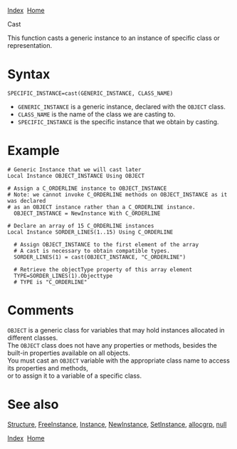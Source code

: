 [Index](index.html)  [Home](getting-started_home.html)

Cast

This function casts a generic instance to an instance of specific class or representation.

# Syntax

```
SPECIFIC_INSTANCE=cast(GENERIC_INSTANCE, CLASS_NAME)
```

* `GENERIC_INSTANCE` is a generic instance, declared with the `OBJECT` class.
* `CLASS_NAME` is the name of the class we are casting to.
* `SPECIFIC_INSTANCE` is the specific instance that we obtain by casting.

# Example

```
# Generic Instance that we will cast later
Local Instance OBJECT_INSTANCE Using OBJECT

# Assign a C_ORDERLINE instance to OBJECT_INSTANCE
# Note: we cannot invoke C_ORDERLINE methods on OBJECT_INSTANCE as it was declared
# as an OBJECT instance rather than a C_ORDERLINE instance.
  OBJECT_INSTANCE = NewInstance With C_ORDERLINE

# Declare an array of 15 C_ORDERLINE instances
Local Instance SORDER_LINES(1..15) Using C_ORDERLINE

  # Assign OBJECT_INSTANCE to the first element of the array
  # A cast is necessary to obtain compatible types.
  SORDER_LINES(1) = cast(OBJECT_INSTANCE, "C_ORDERLINE")

  # Retrieve the objectType property of this array element
  TYPE=SORDER_LINES(1).Objecttype
  # TYPE is "C_ORDERLINE"
```

# Comments

`OBJECT` is a generic class for variables that may hold instances allocated in different classes.   
The `OBJECT` class does not have any properties or methods, besides the built-in properties available on all objects.   
You must cast an `OBJECT` variable with the appropriate class name to access its properties and methods,   
or to assign it to a variable of a specific class.

# See also

[Structure](4gl_glossary-structure.html), [FreeInstance](4gl_freeinstance.html), [Instance](4gl_instance.html), [NewInstance](4gl_newinstance.html), [SetInstance](4gl_setinstance.html), [allocgrp](4gl_allocgrp.html), [null](4gl_null.html)

  

[Index](index.html)  [Home](getting-started_home.html)